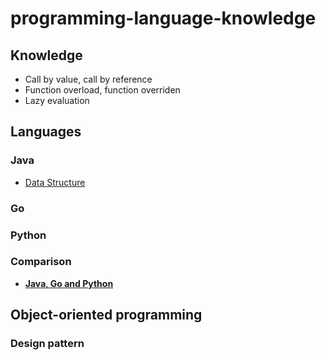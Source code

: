 # programming-language-knowledge

## Knowledge
- Call by value, call by reference
- Function overload, function overriden
- Lazy evaluation

## Languages
### Java
- [Data Structure](java/Data_Structure.md)

### Go
### Python
### Comparison
- [**Java, Go and Python**](Java_Go_Python.md)

## Object-oriented programming
### Design pattern
